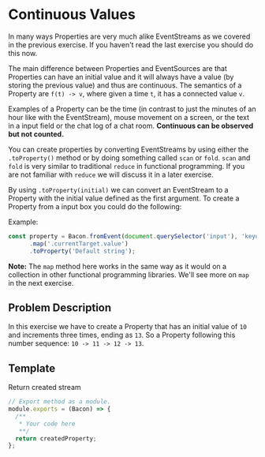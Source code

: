 # Continuous Values

In many ways Properties are very much alike EventStreams as we covered in the
previous exercise. If you haven't read the last exercise you should do this now.

The main difference between Properties and EventSources are that Properties
can have an initial value and it will always have a value (by storing the
previous value) and thus are continuous. The semantics of a Property are
`f(t) -> v`, where given a time `t`, it has a connected value `v`.

Examples of a Property can be the time (in contrast to just the minutes of
an hour like with the EventStream), mouse movement on a screen, or the text
in a input field or the chat log of a chat room. **Continuous can be observed
but not counted.**

You can create properties by converting EventStreams by using either the
`.toProperty()` method or by doing something called `scan` or `fold`. `scan`
and `fold` is very similar to traditional `reduce` in functional programming.
If you are not familiar with `reduce` we will discuss it in a later exercise.

By using `.toProperty(initial)` we can convert an EventStream to a Property
with the initial value defined as the first argument. To create a Property
from a input box you could do the following:

Example:
```javascript
const property = Bacon.fromEvent(document.querySelector('input'), 'keyup')
      .map('.currentTarget.value')
      .toProperty('Default string');
```

**Note:** The `map` method here works in the same way as it would on a collection
in other functional programming libraries. We'll see more on `map` in the next
exercise.

## Problem Description

In this exercise we have to create a Property that has an initial value of
`10` and increments three times, ending as `13`. So a Property following this
number sequence: `10 -> 11 -> 12 -> 13`.

## Template

Return created stream
```js
// Export method as a module.
module.exports = (Bacon) => {
  /**
   * Your code here
   **/
  return createdProperty;
};
```